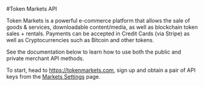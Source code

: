 #Token Markets API

Token Markets is a powerful e-commerce platform that allows the sale of goods & services, downloadable content/media, as well as blockchain token sales + rentals. 
Payments can be accepted in Credit Cards (via Stripe) as well as Cryptocurrencies such as Bitcoin and other tokens. 

See the documentation below to learn how to use both the public and private merchant API methods.

To start, head to https://tokenmarkets.com, sign up and obtain a pair of API keys from the [Markets Settings](https://tokenmarkets.com/account/edit) page.
